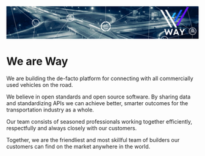 <img src="/profile/cover.jpg" />

# We are Way

We are building the de-facto platform for connecting with all commercially used
vehicles on the road.

We believe in open standards and open source software. By sharing data and
standardizing APIs we can achieve better, smarter outcomes for the
transportation industry as a whole.

Our team consists of seasoned professionals working together efficiently,
respectfully and always closely with our customers.

Together, we are the friendliest and most skillful team of builders our
customers can find on the market anywhere in the world.
